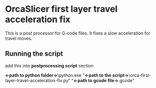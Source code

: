 # OrcaSlicer first layer travel acceleration fix
This is a post processor for G-code files. 
It fixes a slow acceleration for travel moves.

## Running the script
add this into **postprocessing script** section

**<-path to python folder->**\python.exe "**<-path to the script->**\orca-first-layer-travel-acceleration-fix.py" "**<-path to gcode file->**.gcode"
